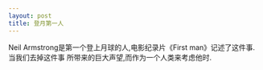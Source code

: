 ```yaml
---
layout: post
title: 登月第一人
---
```

Neil Armstrong是第一个登上月球的人,电影纪录片《First man》记述了这件事.当我们去掉这件事
所带来的巨大声望,而作为一个人类来考虑他时.
